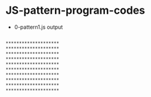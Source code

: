 # JS-pattern-program-codes

* 0-pattern1.js output
<code>
********************
********************
********************
********************
********************
********************
********************
********************
********************
********************
</code>
